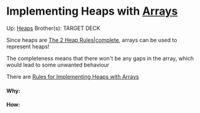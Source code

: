 # Implementing Heaps with [Arrays](arrays)

Up: [Heaps](heaps)
Brother(s):
TARGET DECK

Since heaps are [The 2 Heap Rules|complete](the_2_heap_rules|complete), arrays can be used to represent heaps!

The completeness means that there won't be any gaps in the array, which would lead to some unwanted behaviour

There are [Rules for Implementing Heaps with Arrays](rules_for_implementing_heaps_with_arrays)



































#### Why:
#### How:









